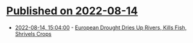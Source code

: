 # [Published on 2022-08-14](index.md)

* [2022-08-14, 15:04:00](https://soylentnews.org/article.pl?sid=22/08/13/0726204&from=rss) - [European Drought Dries Up Rivers, Kills Fish, Shrivels Crops](https://soylentnews.org/article.pl?sid=22/08/13/0726204&from=rss)
